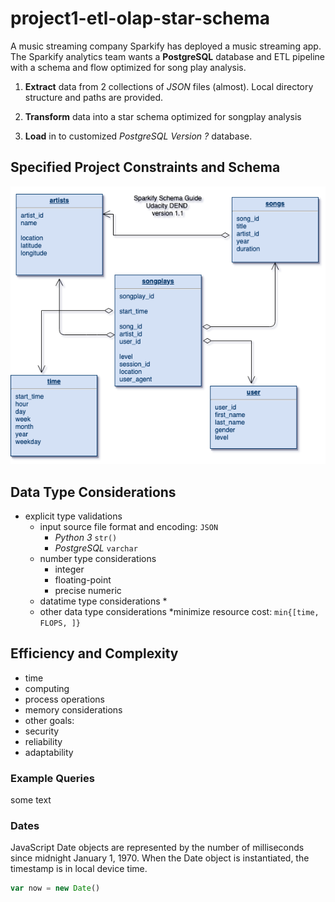 # project1-etl-olap-star-schema

A music streaming company Sparkify has deployed a music streaming app.
The Sparkify analytics team wants a **PostgreSQL**
database and ETL pipeline with a schema and flow optimized for song play analysis.

1. **Extract** data from 2 collections of *JSON* files (almost).
Local directory structure and paths are provided.

2. **Transform** data into a star schema optimized for songplay analysis

3. **Load** in to customized _PostgreSQL Version ?_ database.

## Specified Project Constraints and Schema

![data mart schema](https://github.com/keithvanAntwerp/data-engineering-projects/blob/master/sparkify1.png)

## Data Type Considerations

* explicit type validations
  * input source file format and encoding: `JSON`
    * _Python 3_ `str()`
    * _PostgreSQL_ `varchar`
  * number type considerations
    * integer
    * floating-point
    * precise numeric
  * datatime type considerations
    * 
  * other data type considerations
*minimize resource cost: `min{[time, FLOPS, ]}`

## Efficiency and Complexity 

* time
* computing
* process operations
* memory considerations
* other goals:
* security
* reliability
* adaptability

### Example Queries

some text

### Dates

JavaScript Date objects are represented by the number of milliseconds since midnight
January 1, 1970. When the Date object is instantiated, the timestamp is in local device time.

```javascript
var now = new Date()
```
